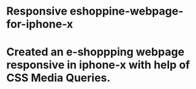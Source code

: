 <h1>Responsive eshoppine-webpage-for-iphone-x <h1> 

<p>Created an e-shoppping webpage responsive in iphone-x with help of CSS Media Queries.</p>
